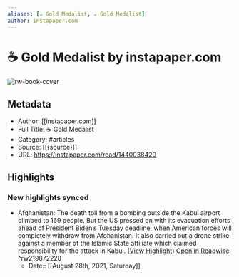 ```yaml
---
aliases: [☕️ Gold Medalist, ☕️ Gold Medalist]
author: instapaper.com
---
```

# ☕️ Gold Medalist by instapaper.com

![rw-book-cover](https://readwise-assets.s3.amazonaws.com/static/images/article4.6bc1851654a0.png)

## Metadata
- Author: [[instapaper.com]]
- Full Title: ☕️ Gold Medalist
- Category: #articles
- Source: [[{source}]]
- URL: https://instapaper.com/read/1440038420

## Highlights
### New highlights synced
- Afghanistan: The death toll from a bombing outside the Kabul airport climbed to 169 people. But the US pressed on with its evacuation efforts ahead of President Biden’s Tuesday deadline, when American forces will completely withdraw from Afghanistan. It also carried out a drone strike against a member of the Islamic State affiliate which claimed responsibility for the attack in Kabul. ([View Highlight](https://instapaper.com/read/1440038420/17309991)) [Open in Readwise](https://readwise.io/open/219872228) ^rw219872228
    - Date:: [[August 28th, 2021, Saturday]]
